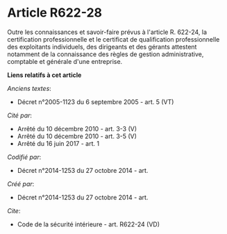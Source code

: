 # Article R622-28

Outre les connaissances et savoir-faire prévus à l'article R. 622-24, la certification professionnelle et le certificat de
qualification professionnelle des exploitants individuels, des dirigeants et des gérants attestent notamment de la
connaissance des règles de gestion administrative, comptable et générale d'une entreprise.

**Liens relatifs à cet article**

_Anciens textes_:

  - Décret n°2005-1123 du 6 septembre 2005 - art. 5 (VT)

_Cité par_:

  - Arrêté du 10 décembre 2010 - art. 3-3 (V)
  - Arrêté du 10 décembre 2010 - art. 3-5 (V)
  - Arrêté du 16 juin 2017 - art. 1

_Codifié par_:

  - Décret n°2014-1253 du 27 octobre 2014 - art.

_Créé par_:

  - Décret n°2014-1253 du 27 octobre 2014 - art.

_Cite_:

  - Code de la sécurité intérieure - art. R622-24 (VD)
